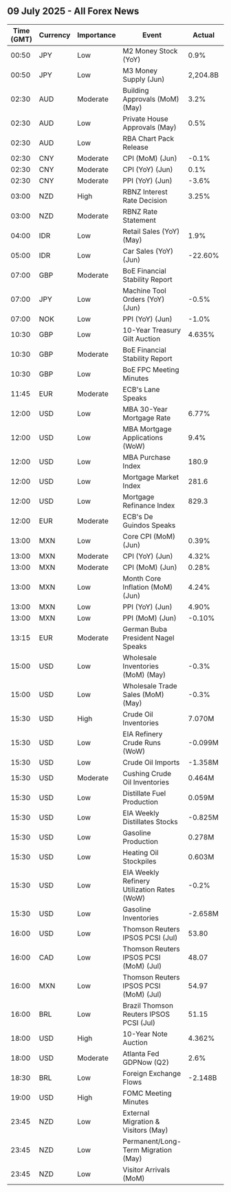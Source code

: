 ## 09 July 2025 - All Forex News

| Time (GMT) | Currency | Importance | Event | Actual | Forecast | Previous |
|------|----------|------------|-------|--------|----------|----------|
| 00:50 | JPY | Low | M2 Money Stock (YoY) | 0.9% | 0.2% | 0.6% |
| 00:50 | JPY | Low | M3 Money Supply (Jun) | 2,204.8B |  | 2,200.8B |
| 02:30 | AUD | Moderate | Building Approvals (MoM) (May) | 3.2% | 3.2% | -4.1% |
| 02:30 | AUD | Low | Private House Approvals (May) | 0.5% | 0.5% | 5.9% |
| 02:30 | AUD | Low | RBA Chart Pack Release |  |  |  |
| 02:30 | CNY | Moderate | CPI (MoM) (Jun) | -0.1% | 0.0% | -0.2% |
| 02:30 | CNY | Moderate | CPI (YoY) (Jun) | 0.1% | -0.1% | -0.1% |
| 02:30 | CNY | Moderate | PPI (YoY) (Jun) | -3.6% | -3.2% | -3.3% |
| 03:00 | NZD | High | RBNZ Interest Rate Decision | 3.25% | 3.25% | 3.25% |
| 03:00 | NZD | Moderate | RBNZ Rate Statement |  |  |  |
| 04:00 | IDR | Low | Retail Sales (YoY) (May) | 1.9% |  | -0.3% |
| 05:00 | IDR | Low | Car Sales (YoY) (Jun) | -22.60% |  | -16.10% |
| 07:00 | GBP | Moderate | BoE Financial Stability Report |  |  |  |
| 07:00 | JPY | Low | Machine Tool Orders (YoY) (Jun) | -0.5% | 3.4% | 7.7% |
| 07:00 | NOK | Low | PPI (YoY) (Jun) | -1.0% |  | -0.1% |
| 10:30 | GBP | Low | 10-Year Treasury Gilt Auction | 4.635% |  | 4.588% |
| 10:30 | GBP | Moderate | BoE Financial Stability Report |  |  |  |
| 10:30 | GBP | Low | BoE FPC Meeting Minutes |  |  |  |
| 11:45 | EUR | Moderate | ECB's Lane Speaks |  |  |  |
| 12:00 | USD | Low | MBA 30-Year Mortgage Rate | 6.77% |  | 6.79% |
| 12:00 | USD | Low | MBA Mortgage Applications (WoW) | 9.4% |  | 2.7% |
| 12:00 | USD | Low | MBA Purchase Index | 180.9 |  | 165.3 |
| 12:00 | USD | Low | Mortgage Market Index | 281.6 |  | 257.5 |
| 12:00 | USD | Low | Mortgage Refinance Index | 829.3 |  | 759.7 |
| 12:00 | EUR | Moderate | ECB's De Guindos Speaks |  |  |  |
| 13:00 | MXN | Low | Core CPI (MoM) (Jun) | 0.39% | 0.38% | 0.30% |
| 13:00 | MXN | Moderate | CPI (YoY) (Jun) | 4.32% | 4.31% | 4.42% |
| 13:00 | MXN | Moderate | CPI (MoM) (Jun) | 0.28% | 0.27% | 0.28% |
| 13:00 | MXN | Low | Month Core Inflation (MoM) (Jun) | 4.24% | 4.22% | 4.06% |
| 13:00 | MXN | Low | PPI (YoY) (Jun) | 4.90% |  | 6.40% |
| 13:00 | MXN | Low | PPI (MoM) (Jun) | -0.10% |  | 0.00% |
| 13:15 | EUR | Moderate | German Buba President Nagel Speaks |  |  |  |
| 15:00 | USD | Low | Wholesale Inventories (MoM) (May) | -0.3% | -0.3% | 0.2% |
| 15:00 | USD | Low | Wholesale Trade Sales (MoM) (May) | -0.3% |  | 0.0% |
| 15:30 | USD | High | Crude Oil Inventories | 7.070M | -1.700M | 3.845M |
| 15:30 | USD | Low | EIA Refinery Crude Runs (WoW) | -0.099M |  | 0.118M |
| 15:30 | USD | Low | Crude Oil Imports | -1.358M |  | 2.940M |
| 15:30 | USD | Moderate | Cushing Crude Oil Inventories | 0.464M |  | -1.493M |
| 15:30 | USD | Low | Distillate Fuel Production | 0.059M |  | 0.245M |
| 15:30 | USD | Low | EIA Weekly Distillates Stocks | -0.825M | -0.300M | -1.710M |
| 15:30 | USD | Low | Gasoline Production | 0.278M |  | -0.491M |
| 15:30 | USD | Low | Heating Oil Stockpiles | 0.603M |  | -0.202M |
| 15:30 | USD | Low | EIA Weekly Refinery Utilization Rates (WoW) | -0.2% |  | 0.2% |
| 15:30 | USD | Low | Gasoline Inventories | -2.658M | -1.700M | 4.188M |
| 16:00 | USD | Low | Thomson Reuters IPSOS PCSI (Jul) | 53.80 |  | 53.36 |
| 16:00 | CAD | Low | Thomson Reuters IPSOS PCSI (MoM) (Jul) | 48.07 |  | 48.82 |
| 16:00 | MXN | Low | Thomson Reuters IPSOS PCSI (MoM) (Jul) | 54.97 |  | 54.23 |
| 16:00 | BRL | Low | Brazil Thomson Reuters IPSOS PCSI (Jul) | 51.15 |  | 52.08 |
| 18:00 | USD | High | 10-Year Note Auction | 4.362% |  | 4.421% |
| 18:00 | USD | Moderate | Atlanta Fed GDPNow (Q2) | 2.6% | 2.6% | 2.6% |
| 18:30 | BRL | Low | Foreign Exchange Flows | -2.148B |  | -2.268B |
| 19:00 | USD | High | FOMC Meeting Minutes |  |  |  |
| 23:45 | NZD | Low | External Migration & Visitors (May) |  |  | 18.80% |
| 23:45 | NZD | Low | Permanent/Long-Term Migration (May) |  |  | 1,810 |
| 23:45 | NZD | Low | Visitor Arrivals (MoM) |  |  | 2.3% |
